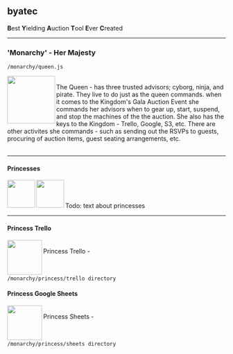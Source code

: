 ## byatec

**B**est **Y**ielding **A**uction **T**ool **E**ver **C**reated

-----


### 'Monarchy' - Her Majesty
`/monarchy/queen.js`

 <img src="https://s3.amazonaws.com/potofcoffee2go/byatec/images/queen.svg" height="110" width="110" align="left">
 <br />The Queen -  has three trusted advisors; cyborg, ninja, and pirate. They live to do just as the queen commands.
 when it comes to the Kingdom's Gala Auction Event she commands her advisors when to gear up, start, suspend, and stop 
 the machines of the the auction. She also has the keys to the Kingdom - Trello, Google, S3, etc. 
 There are other activites she commands - such as sending out the RSVPs to guests,
 procuring of auction items, guest seating arrangements, etc.<br /><br />

-------

#### Princesses

<img src="https://s3.amazonaws.com/potofcoffee2go/byatec/images/princesstrello.svg" height="64" width="64" align="left"><img src="https://s3.amazonaws.com/potofcoffee2go/byatec/images/princesssheets.svg" height="64" width="64" align="left">
 
 <br /> <br /> <br /> Todo: text about princesses
 
-----

#### Princess Trello
 <img src="https://s3.amazonaws.com/potofcoffee2go/byatec/images/princesstrello.svg" height="80" width="80" align="left">
 <br />Princess Trello -  <br /><br /><br />

`/monarchy/princess/trello directory`


#### Princess Google Sheets
 <img src="https://s3.amazonaws.com/potofcoffee2go/byatec/images/princesssheets.svg" height="80" width="80" align="left">
 <br />Princess Sheets -  <br /><br /><br />

`/monarchy/princess/sheets directory`

